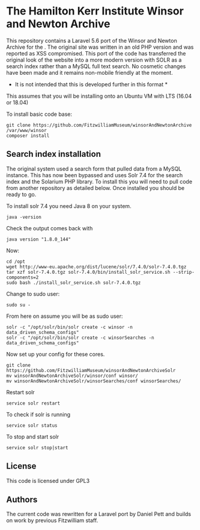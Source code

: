# The Hamilton Kerr Institute Winsor and Newton Archive

This repository contains a Laravel 5.6 port of the Winsor and Newton Archive for the . 
The original site was written in an old PHP version and was reported as XSS compromised. This port of the code has 
transferred the original look of the website into a more modern version with SOLR as a search index rather than a MySQL 
full text search. No cosmetic changes have been made and it remains non-mobile friendly at the moment.
 
* It is not intended that this is developed further in this format * 

This assumes that you will be installing onto an Ubuntu VM with LTS (16.04 or 18.04)

To install basic code base:

    git clone https://github.com/FitzwilliamMuseum/winsorAndNewtonArchive /var/www/winsor
    composer install
    
## Search index installation

The original system used a search form that pulled data from a MySQL instance. This has now been bypassed and uses Solr 
7.4 for the search index and the Solarium PHP library. To install this you will need to pull code from another repository 
as detailed below. Once installed you should be ready to go.
    
To install solr 7.4 you need Java 8 on your system. 
    
    java -version

Check the output comes back with

    java version "1.8.0_144"

Now:

    cd /opt
    wget http://www-eu.apache.org/dist/lucene/solr/7.4.0/solr-7.4.0.tgz
    tar xzf solr-7.4.0.tgz solr-7.4.0/bin/install_solr_service.sh --strip-components=2
    sudo bash ./install_solr_service.sh solr-7.4.0.tgz
    
Change to sudo user:
    
    sudo su - 
    
From here on assume you will be as sudo user:

    solr -c "/opt/solr/bin/solr create -c winsor -n data_driven_schema_configs"
    solr -c "/opt/solr/bin/solr create -c winsorSearches -n data_driven_schema_configs"

Now set up your config for these cores.

    git clone https://github.com/FitzwilliamMuseum/winsorAndNewtonArchiveSolr
    mv winsorAndNewtonArchiveSolr/winsor/conf winsor/
    mv winsorAndNewtonArchiveSolr/winsorSearches/conf winsorSearches/
    
Restart solr

    service solr restart
    
To check if solr is running

    service solr status
    
To stop and start solr

    service solr stop|start
    
## License
  
This code is licensed under GPL3
 
## Authors

The current code was rewritten for a Laravel port by Daniel Pett and builds on work by previous Fitzwilliam staff.


    